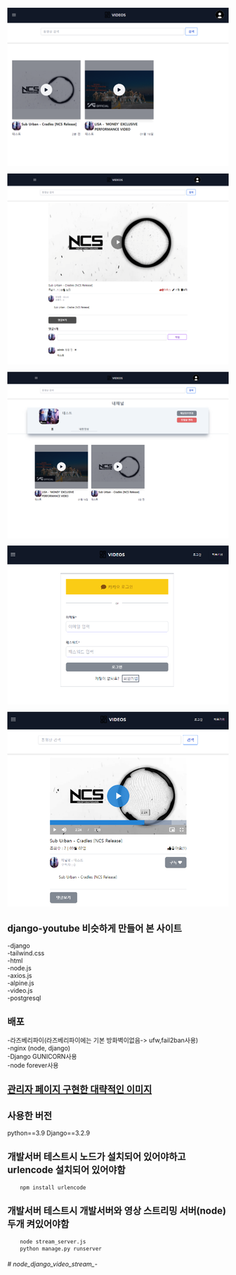 
   
<p align="center"><img src="main.png" 너비="400"></p>
<p align="center"><img src="detail.png" 너비="400"></p>
<p align="center"><img src="channel.png" 너비="400"></p>
<p align="center"><img src="login.png" 너비="400"></p>
<p align="center"><img src="video.png" 너비="400"></p>


## django-youtube 비슷하게 만들어 본  사이트

-django<br>
-tailwind.css<br>
-html<br>
-node.js<br>
-axios.js<br>
-alpine.js<br>
-video.js<br>
-postgresql<br>

## 배포  
-라즈베리파이(라즈베리파이에는 기본 방화벽이없음-> ufw,fail2ban사용)<br>
-nginx (node, django)<br>
-Django GUNICORN사용<br>
-node forever사용<br>

## <a href="#">관리자 페이지 구현한 대략적인 이미지</a>


## 사용한 버전
python==3.9
Django==3.2.9


## 개발서버 테스트시 노드가 설치되어 있어야하고 urlencode 설치되어 있어야함
```
    npm install urlencode
```

## 개발서버 테스트시 개발서버와 영상 스트리밍 서버(node) 두개 켜있어야함
```  
    node stream_server.js
    python manage.py runserver  
``` 
###### # node_django_video_stream_-

